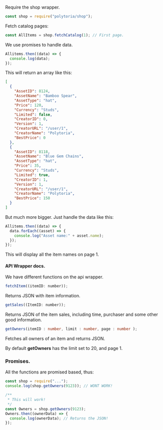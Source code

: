 Require the shop wrapper.

```js
const shop = require("polytoria/shop");
```

Fetch catalog pages:

```js
const AllItems = shop.fetchCatalog(1); // First page.
```

We use promises to handle data.

```js
Allitems.then((data) => {
  console.log(data);
});
```

This will return an array like this:

```json
[
  {
    "AssetID": 8124,
    "AssetName": "Bamboo Spear",
    "AssetType": "hat",
    "Price": 120,
    "Currency": "Studs",
    "Limited": false,
    "CreatorID": 0,
    "Version": 1,
    "CreatorURL": "/user/1",
    "CreatorName": "Polytoria",
    "BestPrice": 0
  },
  {
    "AssetID": 8118,
    "AssetName": "Blue Gem Chains",
    "AssetType": "hat",
    "Price": 35,
    "Currency": "Studs",
    "Limited": true,
    "CreatorID": 1,
    "Version": 1,
    "CreatorURL": "/user/1",
    "CreatorName": "Polytoria",
    "BestPrice": 150
  }
]
```

But much more bigger. Just handle the data like this:

```js
Allitems.then((data) => {
  data.forEach((asset) => {
    console.log("Asset name:" + asset.name);
  });
});
```

This will display all the item names on page 1.

#### API Wrapper docs.

We have different functions on the api wrapper.

```js
fetchItem((itemID: number));
```

Returns JSON with item information.

```js
getSales((ItemID: number));
```

Returns JSON of the item sales, including time, purchaser and some other good information.

```ts
getOwners(itemID : number, limit : number, page : number );
```

Fetches all owners of an item and returns JSON.

By default **getOwners** has the limit set to 20, and page 1.

### Promises.

All the functions are promised based, thus:

```js
const shop = require("...");
console.log(shop.getOwners(9123)); // WONT WORK!

/**
 * This will work!
 */
const Owners = shop.getOwners(9123);
Owners.then((ownerData) => {
  console.log(ownerData); // Returns the JSON!
});
```
